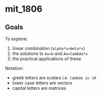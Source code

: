 # mit_1806

## Goals 
To explore:
1. linear combination (`alpha*u+beta*v`)
2. the solutions to `Ax=b` and `Ax=lambda*x`
3. the practical applications of these

Notation:
- greek letters are scalars i.e. `lambda in \R`
- lower case letters are vectors
- capital letters are matrices
